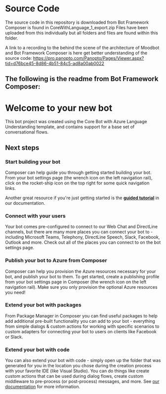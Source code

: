 # Source Code 

The source code in this repository is downloaded from Bot Framework Composer is found in CoreWithLanguage_1_export.zip 
Files have been uploaded from this individually but all folders and files are found within this folder.

A link to a recording to the behind the scene of the architecture of Moodbot and Bot Framework Composer is here get better understanding of the source code: https://pro.panopto.com/Panopto/Pages/Viewer.aspx?tid=d76bce45-8d86-4b51-84c5-ad8a00ab0022

## The following is the readme from Bot Framework Composer:

# Welcome to your new bot

This bot project was created using the Core Bot with Azure Language Understanding template, and contains support for a base set of conversational flows.

## Next steps

### Start building your bot

Composer can help guide you through getting started building your bot. From your bot settings page (the wrench icon on the left navigation rail), click on the rocket-ship icon on the top right for some quick navigation links.

Another great resource if you're just getting started is the **[guided tutorial](https://docs.microsoft.com/en-us/composer/tutorial/tutorial-introduction)** in our documentation.

### Connect with your users

Your bot comes pre-configured to connect to our Web Chat and DirectLine channels, but there are many more places you can connect your bot to - including Microsoft Teams, Telephony, DirectLine Speech, Slack, Facebook, Outlook and more. Check out all of the places you can connect to on the bot settings page.

### Publish your bot to Azure from Composer

Composer can help you provision the Azure resources necessary for your bot, and publish your bot to them. To get started, create a publishing profile from your bot settings page in Composer (the wrench icon on the left navigation rail). Make sure you only provision the optional Azure resources you need!

### Extend your bot with packages

From Package Manager in Composer you can find useful packages to help add additional pre-built functionality you can add to your bot - everything from simple dialogs & custom actions for working with specific scenarios to custom adapters for connecting your bot to users on clients like Facebook or Slack.

### Extend your bot with code

You can also extend your bot with code - simply open up the folder that was generated for you in the location you chose during the creation process with your favorite IDE (like Visual Studio). You can do things like create custom actions that can be used during dialog flows, create custom middleware to pre-process (or post-process) messages, and more. See [our documentation](https://aka.ms/bf-extend-with-code) for more information.
